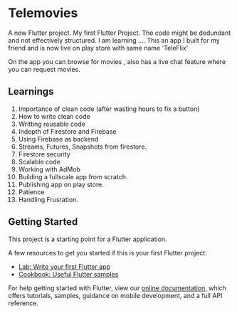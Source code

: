 # Telemovies

A new Flutter project.
My first Flutter Project.
The code might be dedundant and not effectively structured. I am learning ....
This an app I built for my friend and is now live on play store with same name 'TeleFlix'

On the app you can browse for movies , also has a live chat feature where you can request movies.

## Learnings
1. Importance of clean code (after wasting hours to fix a button)
2. How to write clean code
3. Writting reusable code
4. Indepth of Firestore and Firebase
5. Using Firebase as backend
6. Streams, Futures, Snapshots from firestore.
7. Firestore security
8. Scalable code
9. Working with AdMob
10. Building a fullscale app from scratch.
11. Publishing app on play store.
12. Patience
13. Handling Frusration.
## Getting Started

This project is a starting point for a Flutter application.

A few resources to get you started if this is your first Flutter project:

- [Lab: Write your first Flutter app](https://flutter.dev/docs/get-started/codelab)
- [Cookbook: Useful Flutter samples](https://flutter.dev/docs/cookbook)

For help getting started with Flutter, view our
[online documentation](https://flutter.dev/docs), which offers tutorials,
samples, guidance on mobile development, and a full API reference.
